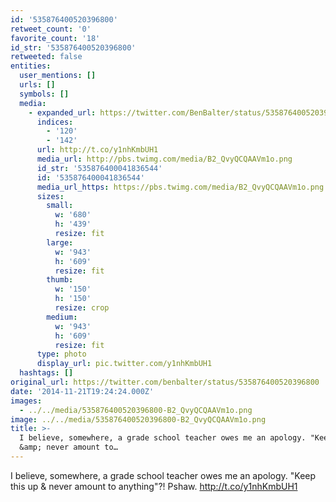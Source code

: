 ```yaml
---
id: '535876400520396800'
retweet_count: '0'
favorite_count: '18'
id_str: '535876400520396800'
retweeted: false
entities:
  user_mentions: []
  urls: []
  symbols: []
  media:
    - expanded_url: https://twitter.com/BenBalter/status/535876400520396800/photo/1
      indices:
        - '120'
        - '142'
      url: http://t.co/y1nhKmbUH1
      media_url: http://pbs.twimg.com/media/B2_QvyQCQAAVm1o.png
      id_str: '535876400041836544'
      id: '535876400041836544'
      media_url_https: https://pbs.twimg.com/media/B2_QvyQCQAAVm1o.png
      sizes:
        small:
          w: '680'
          h: '439'
          resize: fit
        large:
          w: '943'
          h: '609'
          resize: fit
        thumb:
          w: '150'
          h: '150'
          resize: crop
        medium:
          w: '943'
          h: '609'
          resize: fit
      type: photo
      display_url: pic.twitter.com/y1nhKmbUH1
  hashtags: []
original_url: https://twitter.com/benbalter/status/535876400520396800
date: '2014-11-21T19:24:24.000Z'
images:
  - ../../media/535876400520396800-B2_QvyQCQAAVm1o.png
image: ../../media/535876400520396800-B2_QvyQCQAAVm1o.png
title: >-
  I believe, somewhere, a grade school teacher owes me an apology. "Keep this up
  &amp; never amount to…
---
```


I believe, somewhere, a grade school teacher owes me an apology. "Keep this up &amp; never amount to anything"?! Pshaw. http://t.co/y1nhKmbUH1
